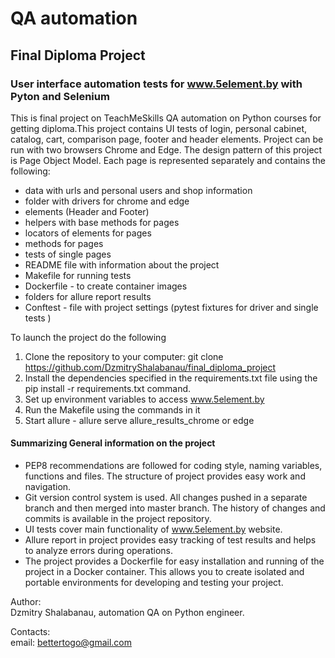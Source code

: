 # QA automation
## Final Diploma Project
### User interface automation tests for www.5element.by with Pyton and Selenium

This is final project on TeachMeSkills QA automation on Python courses for getting
diploma.This project contains UI tests of login, personal cabinet, catalog, cart, comparison page, footer and header
elements. Project can be run with two browsers Chrome and Edge. The design pattern of
this project is Page Object Model. Each page is represented separately
and contains the following:

* data with urls and personal users and shop information
* folder with drivers for chrome and edge
* elements (Header and Footer)
* helpers with base methods for pages
* locators of elements for pages
* methods for pages
* tests of single pages
* README file with information about the project
* Makefile for running tests
* Dockerfile - to create container images
* folders for allure report results
* Conftest - file with project settings
(pytest fixtures for driver and single tests )

To launch the project do the following  
1. Clone the repository to your computer:
git clone https://github.com/DzmitryShalabanau/final_diploma_project
2. Install the dependencies specified in the requirements.txt file
using the pip install -r requirements.txt command.
3. Set up environment variables to access www.5element.by
4. Run the Makefile using the commands in it    
5. Start allure - allure serve allure_results_chrome or edge

#### Summarizing General information on the project

* PEP8 recommendations are followed for coding style, naming variables, functions 
and files. The structure of project provides easy work and navigation.
* Git version control system is used. All changes pushed in a separate branch and
then merged into master branch. The history of changes and commits is available in the project repository.
* UI tests cover main functionality of www.5element.by website.
* Allure report in project provides easy tracking of test results and helps to analyze errors during operations.
* The project provides a Dockerfile for easy installation and running of the project in a Docker container. This allows you to create isolated and portable environments for developing and testing your project.


Author:<br>
Dzmitry Shalabanau, automation QA on Python engineer.

Contacts:<br>
email: bettertogo@gmail.com





 